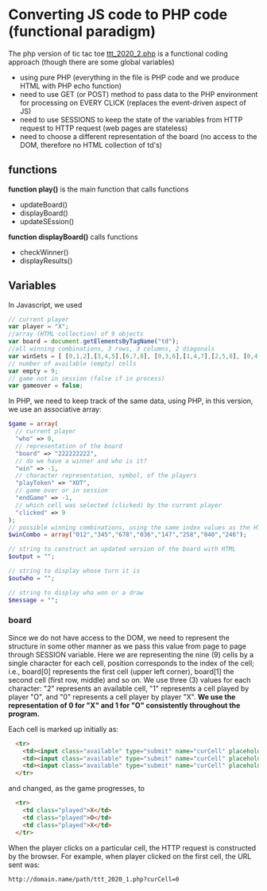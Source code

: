 # Converting JS code to PHP code (functional paradigm)

The php version of tic tac toe [ttt_2020_2.php](ttt_2020_2.php) is a functional coding approach (though there are some global variables)
- using pure PHP (everything in the file is PHP code and we produce HTML with PHP echo function)
- need to use GET (or POST) method to pass data to the PHP environment for processing on EVERY CLICK (replaces the event-driven aspect of JS)
- need to use SESSIONS to keep the state of the variables from HTTP request to HTTP request (web pages are stateless)
- need to choose a different representation of the board (no access to the DOM, therefore no HTML collection of td's)

## functions

**function play()**
is the main function that calls functions
- updateBoard()
- displayBoard()
- updateSEssion()

**function displayBoard()**
calls functions
- checkWinner()
- displayResults()

## Variables

In Javascript, we used
```js
// current player
var player = "X"; 
//array (HTML collection) of 9 objects  
var board = document.getElementsByTagName("td"); 
//all winning combinations, 3 rows, 3 columns, 2 diagonals
var winSets = [ [0,1,2],[3,4,5],[6,7,8], [0,3,6],[1,4,7],[2,5,8], [0,4,8],[2,4,6] ]; 
// number of available (empty) cells
var empty = 9; 
// game not in session (false if in process)
var gameover = false; 
```

In PHP, we need to keep track of the same data, using PHP, in this version, we use an associative array:
```php
$game = array(
  // current player
  "who" => 0,
  // representation of the board
  "board" => "222222222",
  // do we have a winner and who is it?
  "win" => -1,
  // character representation, symbol, of the players
  "playToken" => "XOT",
  // game over or in session
  "endGame" => -1,
  // which cell was selected (clicked) by the current player
  "clicked" => 9
);
// possible winning combinations, using the same index values as the HTML collection in JS version
$winCombo = array("012","345","678","036","147","258","840","246");

// string to construct an updated version of the board with HTML
$output = "";

// string to display whose turn it is
$outwho = "";

// string to display who won or a draw
$message = "";
```

### board
Since we do not have access to the DOM, we need to represent the structure in some other manner as we pass this value from page to page through SESSION variable.  Here we are representing the nine (9) cells by a single character for each cell, position corresponds to the index of the cell; i.e., board[0] represents the first cell (upper left corner), board[1] the second cell (first row, middle) and so on. We use three (3) values for each character: "2" represents an available cell, "1" represents a cell played by player "O", and "0" represents a cell player by player "X". **We use the representation of 0 for "X" and 1 for "O" consistently throughout the program.**

Each cell is marked up initially as:
```html
  <tr>
    <td><input class="available" type="submit" name="curCell" placeholder="-" value="0" /></td>
    <td><input class="available" type="submit" name="curCell" placeholder="-" value="1" /></td>
    <td><input class="available" type="submit" name="curCell" placeholder="-" value="2" /></td>
  </tr>
```

and changed, as the game progresses, to 
```html
  <tr>
    <td class="played">X</td>
    <td class="played">O</td>
    <td class="played">X</td>
  </tr>
```
When the player clicks on a particular cell, the HTTP request is constructed by the browser. For example, when player clicked on the first cell, the URL sent was:
```
http://domain.name/path/ttt_2020_1.php?curCell=0
```




